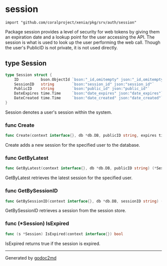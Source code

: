 
# session
    import "github.com/coralproject/xenia/pkg/srv/auth/session"

Package session provides a level of security for web tokens by giving them an
expiration date and a lookup point for the user accessing the API. The session
is what is used to look up the user performing the web call. Though the user's
PublicID is not private, it is not used directly.







## type Session
``` go
type Session struct {
    ID          bson.ObjectId `bson:"_id,omitempty" json:"_id,omitempty"`
    SessionID   string        `bson:"session_id" json:"session_id"`
    PublicID    string        `bson:"public_id" json:"public_id"`
    DateExpires time.Time     `bson:"date_expires" json:"date_expires"`
    DateCreated time.Time     `bson:"date_created" json:"date_created"`
}
```
Session denotes a user's session within the system.









### func Create
``` go
func Create(context interface{}, db *db.DB, publicID string, expires time.Duration) (*Session, error)
```
Create adds a new session for the specified user to the database.


### func GetByLatest
``` go
func GetByLatest(context interface{}, db *db.DB, publicID string) (*Session, error)
```
GetByLatest retrieves the latest session for the specified user.


### func GetBySessionID
``` go
func GetBySessionID(context interface{}, db *db.DB, sessionID string) (*Session, error)
```
GetBySessionID retrieves a session from the session store.




### func (\*Session) IsExpired
``` go
func (s *Session) IsExpired(context interface{}) bool
```
IsExpired returns true if the session is expired.









- - -
Generated by [godoc2md](http://godoc.org/github.com/davecheney/godoc2md)